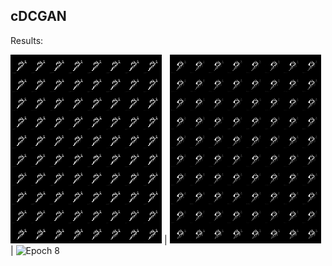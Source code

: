 ## cDCGAN 

Results:

![Epoch 0](https://github.com/Prashant-mahajan/Few-shot-Image-Generation/blob/master/cDCGAN/epoch-0.png) | ![Epoch 4](https://github.com/Prashant-mahajan/Few-shot-Image-Generation/blob/master/cDCGAN/epoch-4.png) | ![Epoch 8](https://github.com/Prashant-mahajan/Few-shot-Image-Generation/blob/master/cDCGAN/epoch-8.png)

